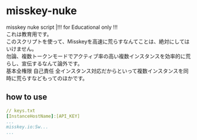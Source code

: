 # misskey-nuke

misskey nuke script |!!! for Educational only !!!  
これは教育用です。  
このスクリプトを使って、Misskeyを高速に荒らすなんてことは、絶対にしてはいけません。  
勿論、複数トークンモードでアクティブ率の高い複数インスタンスを効率的に荒らし、宣伝するなんて論外です。  
基本全権限 自己責任
全インスタンス対応だからといって複数インスタンスを同時に荒らすなどもってのほかです。

## how to use

```yaml
// keys.txt
[InstanceHostName]:[API_KEY]
...
misskey.io:Sw...
...
```
